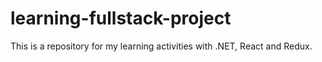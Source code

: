 # learning-fullstack-project
This is a repository for my learning activities with .NET, React and Redux.
